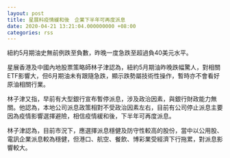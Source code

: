 ```yaml
---
layout: post
title: 星展料疫情緩和後　企業下半年可再度派息
date: 2020-04-21 13:21:04.000000000 +08:00
categories: rss
---
```


紐約5月期油史無前例跌至負數，昨晚一度急跌至超過負40美元水平。

星展香港及中國內地股票策略師林子津認為，紐約5月期油昨晚跌幅驚人，對相關ETF影響大，但6月期油未有跟隨急跌，顯示跌勢屬技術性操作，暫時亦不會看好原油相關行業。

林子津又指，早前有大型銀行宣布暫停派息，涉及政治因素，與銀行財政能力無關。他認為，本地公司派息政策相對不受政治因素左右，目前有公司停止派息主要因為疫情影響選擇避險，相信疫情緩和後，下半年可再度派息。

林子津認為，目前市況下，應選擇派息穩健及防守性較高的股份，當中以公用股、電訊企業派息較為穩健，但港口、航空、餐飲、博彩業受經濟下行拖累，對派息影響較大。
